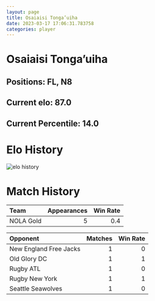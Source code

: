 ```yaml
---  
layout: page  
title: Osaiaisi Tonga’uiha  
date: 2023-03-17 17:06:31.783758  
categories: player  
---
```

# Osaiaisi Tonga’uiha

## Positions: FL, N8

## Current elo: 87.0

## Current Percentile: 14.0

# Elo History


![elo history](history_OsaiaisiTonga’uiha.png)
# Match History


| Team      |   Appearances |   Win Rate |
|:----------|--------------:|-----------:|
| NOLA Gold |             5 |        0.4 |

| Opponent               |   Matches |   Win Rate |
|:-----------------------|----------:|-----------:|
| New England Free Jacks |         1 |          0 |
| Old Glory DC           |         1 |          1 |
| Rugby ATL              |         1 |          0 |
| Rugby New York         |         1 |          1 |
| Seattle Seawolves      |         1 |          0 |
